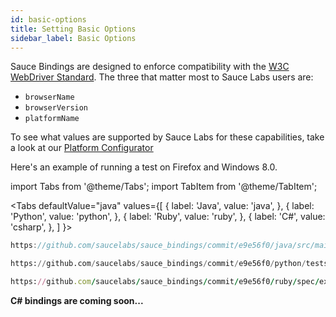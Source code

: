 ```yaml
---
id: basic-options
title: Setting Basic Options
sidebar_label: Basic Options
---
```


Sauce Bindings are designed to enforce compatibility with the [W3C WebDriver Standard](https://www.w3.org/TR/webdriver/).
 The three that matter most to Sauce Labs users are: 
* `browserName`
* `browserVersion`
* `platformName`

To see what values are supported by Sauce Labs for these capabilities, take a look at our
[Platform Configurator](https://wiki.saucelabs.com/display/DOCS/Platform+Configurator#/)

Here's an example of running a test on Firefox and Windows 8.0.

import Tabs from '@theme/Tabs';
import TabItem from '@theme/TabItem';

<Tabs
defaultValue="java"
values={[
{ label: 'Java', value: 'java', },
{ label: 'Python', value: 'python', },
{ label: 'Ruby', value: 'ruby', },
{ label: 'C#', value: 'csharp', },
]
}>

<TabItem value="java">

```java reference
https://github.com/saucelabs/sauce_bindings/commit/e9e56f0/java/src/main/java/com/saucelabs/saucebindings/examples/BasicOptionsTest.java
```

</TabItem>
<TabItem value="python">

```python reference
https://github.com/saucelabs/sauce_bindings/commit/e9e56f0/python/tests/examples/test_basic_options.py
```

</TabItem>
<TabItem value="ruby">

```ruby reference
https://github.com/saucelabs/sauce_bindings/commit/e9e56f0/ruby/spec/examples/basic_options_spec.rb
```

</TabItem>
<TabItem value="csharp">

**C# bindings are coming soon...**

</TabItem>
</Tabs>
